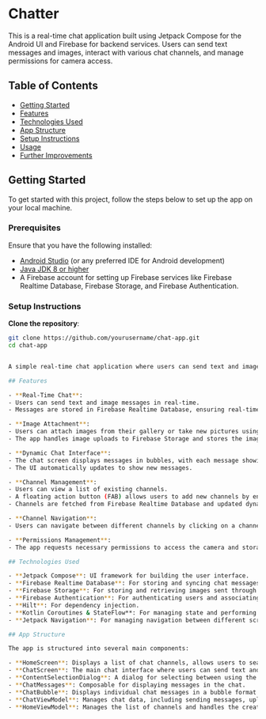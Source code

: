 # Chatter

This is a real-time chat application built using Jetpack Compose for the Android UI and Firebase for backend services. Users can send text messages and images, interact with various chat channels, and manage permissions for camera access.

## Table of Contents

- [Getting Started](#getting-started)
- [Features](#features)
- [Technologies Used](#technologies-used)
- [App Structure](#app-structure)
- [Setup Instructions](#setup-instructions)
- [Usage](#usage)
- [Further Improvements](#further-improvements)

## Getting Started

To get started with this project, follow the steps below to set up the app on your local machine.

### Prerequisites

Ensure that you have the following installed:

- [Android Studio](https://developer.android.com/studio) (or any preferred IDE for Android development)
- [Java JDK 8 or higher](https://www.oracle.com/java/technologies/javase-downloads.html)
- A Firebase account for setting up Firebase services like Firebase Realtime Database, Firebase Storage, and Firebase Authentication.

### Setup Instructions

**Clone the repository**:

   ```bash
   git clone https://github.com/yourusername/chat-app.git
   cd chat-app


A simple real-time chat application where users can send text and image messages, manage chat channels, and interact through a dynamic chat interface. Built with Jetpack Compose, Firebase, and Kotlin.

## Features

- **Real-Time Chat**: 
  - Users can send text and image messages in real-time.
  - Messages are stored in Firebase Realtime Database, ensuring real-time updates.
  
- **Image Attachment**: 
  - Users can attach images from their gallery or take new pictures using the camera.
  - The app handles image uploads to Firebase Storage and stores the image URL in the chat message.
  
- **Dynamic Chat Interface**: 
  - The chat screen displays messages in bubbles, with each message showing either text or an image, depending on the message content.
  - The UI automatically updates to show new messages.
  
- **Channel Management**: 
  - Users can view a list of existing channels.
  - A floating action button (FAB) allows users to add new channels by entering a channel name.
  - Channels are fetched from Firebase Realtime Database and updated dynamically.
  
- **Channel Navigation**: 
  - Users can navigate between different channels by clicking on a channel in the list, opening the corresponding chat screen.
  
- **Permissions Management**: 
  - The app requests necessary permissions to access the camera and storage for smooth image selection and capture.

## Technologies Used

- **Jetpack Compose**: UI framework for building the user interface.
- **Firebase Realtime Database**: For storing and syncing chat messages in real-time.
- **Firebase Storage**: For storing and retrieving images sent through the chat.
- **Firebase Authentication**: For authenticating users and associating messages with their accounts.
- **Hilt**: For dependency injection.
- **Kotlin Coroutines & StateFlow**: For managing state and performing asynchronous operations.
- **Jetpack Navigation**: For managing navigation between different screens (e.g., HomeScreen, ChatScreen).

## App Structure

The app is structured into several main components:

- **HomeScreen**: Displays a list of chat channels, allows users to search, and provides a floating action button to create new channels.
- **ChatScreen**: The main chat interface where users can send text and image messages in real-time.
- **ContentSelectionDialog**: A dialog for selecting between using the camera or gallery to choose an image.
- **ChatMessages**: Composable for displaying messages in the chat.
- **ChatBubble**: Displays individual chat messages in a bubble format.
- **ChatViewModel**: Manages chat data, including sending messages, uploading images, and fetching messages.
- **HomeViewModel**: Manages the list of channels and handles the creation of new channels.
